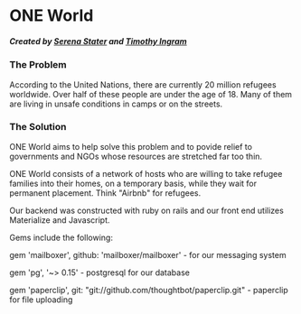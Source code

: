# ONE World

##### Created by [Serena Stater](https://www.linkedin.com/in/serena-stater-912115111) and [Timothy Ingram](https://www.linkedin.com/in/timothy-ingram-40366852)

### The Problem

According to the United Nations, there are currently 20 million refugees worldwide. Over half of these people are under the age of 18. Many of them are living in unsafe conditions in camps or on the streets.

### The Solution

ONE World aims to help solve this problem and to povide relief to governments and NGOs whose resources are stretched far too thin.

ONE World consists of a network of hosts who are willing to take refugee families into their homes, on a temporary basis, while they wait for permanent placement. Think "Airbnb" for refugees.




Our backend was constructed with ruby on rails and our front end utilizes Materialize and Javascript.

Gems include the following:

gem 'mailboxer', github: 'mailboxer/mailboxer' - for our messaging system

gem 'pg', '~> 0.15' - postgresql for our database

gem 'paperclip', git: "git://github.com/thoughtbot/paperclip.git" - paperclip for file uploading

